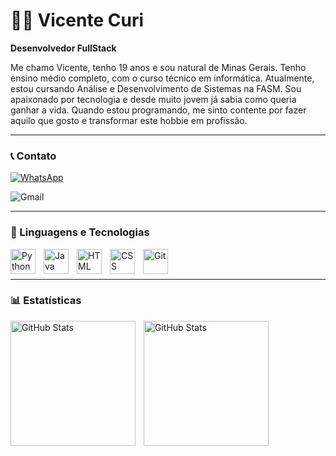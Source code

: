 # 👨‍💻 Vicente Curi

**Desenvolvedor FullStack**

Me chamo Vicente, tenho 19 anos e sou natural de Minas Gerais. Tenho ensino médio completo, com o curso técnico em informática. Atualmente, estou cursando Análise e Desenvolvimento de Sistemas na FASM. Sou apaixonado por tecnologia e desde muito jovem já sabia como queria ganhar a vida. Quando estou programando, me sinto
contente por fazer aquilo que gosto e transformar este hobbie em profissão.

---

### 📞 Contato

<p align="left">
    <!-- WhatsApp -->
    <a href="https://wa.me/5532988400946" target="_blank">
        <img 
            alt="WhatsApp" 
            title="Me chame no WhatsApp" 
            src="https://img.shields.io/badge/WhatsApp-25D366?style=for-the-badge&logo=whatsapp&logoColor=white"
        />
    </a>
    <!-- Gmail -->
<!-- Email como caixa de informação -->
<p>
    <img 
        alt="Gmail" 
        title="Email"
        src="https://img.shields.io/badge/vicentejosepena%40gmail.com-D14836?style=for-the-badge&logo=gmail&logoColor=white" 
    />
</p>



---

### 🤖 Linguagens e Tecnologias

<img 
    align="left" 
    alt="Python" 
    title="Python"
    width="40px" 
    style="padding-right: 10px;" 
    src="https://cdn.jsdelivr.net/gh/devicons/devicon@latest/icons/python/python-original.svg" 
/>

<img 
    align="left" 
    alt="Java" 
    title="Java"
    width="40px" 
    style="padding-right: 10px;" 
    src="https://cdn.jsdelivr.net/gh/devicons/devicon@latest/icons/java/java-original.svg" 
/>

<img 
    align="left" 
    alt="HTML"
    title="HTML" 
    width="40px" 
    style="padding-right: 10px;" 
    src="https://cdn.jsdelivr.net/gh/devicons/devicon@latest/icons/html5/html5-original.svg" 
/>

<img 
    align="left" 
    alt="CSS" 
    title="CSS"
    width="40px" 
    style="padding-right: 10px;" 
    src="https://cdn.jsdelivr.net/gh/devicons/devicon@latest/icons/css3/css3-original.svg" 
/>

<img 
    align="left" 
    alt="Git" 
    title="Git"
    width="40px" 
    style="padding-right: 10px;" 
    src="https://cdn.jsdelivr.net/gh/devicons/devicon@latest/icons/git/git-original.svg" 
/>

<br/>
<br/>

---

### 📊 Estatísticas

<p>
  <img 
    align="left" 
    alt="GitHub Stats" 
    height="200" 
    style="padding-right: 10px;" 
    src="https://github-readme-stats.vercel.app/api?username=vicentecuri&show_icons=true&theme=tokyonight&include_all_commits=true&locale=pt-br" 
  />

  <img 
    align="left" 
    alt="GitHub Stats" 
    height="200" 
    src="https://github-readme-stats.vercel.app/api/top-langs/?username=vicentecuri&theme=tokyonight&layout=compact&custom_title=Tecnologias&langs_count=9" 
  />
</p>
